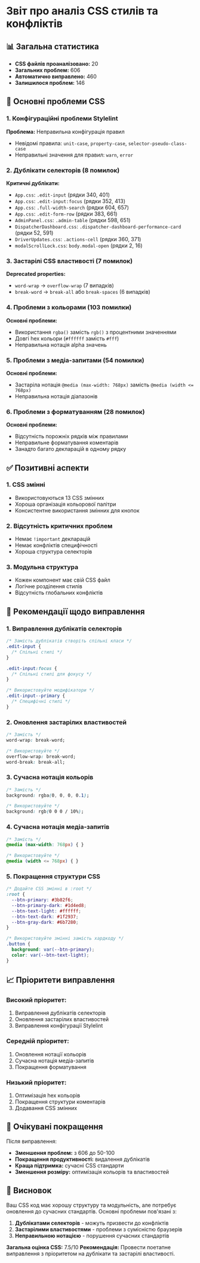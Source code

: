 # Звіт про аналіз CSS стилів та конфліктів

## 📊 Загальна статистика

- **CSS файлів проаналізовано:** 20
- **Загальних проблем:** 606
- **Автоматично виправлено:** 460
- **Залишилося проблем:** 146

## 🚨 Основні проблеми CSS

### 1. **Конфігураційні проблеми Stylelint**

**Проблема:** Неправильна конфігурація правил
- Невідомі правила: `unit-case`, `property-case`, `selector-pseudo-class-case`
- Неправильні значення для правил: `warn`, `error`

### 2. **Дублікати селекторів (8 помилок)**

**Критичні дублікати:**
- `App.css`: `.edit-input` (рядки 340, 401)
- `App.css`: `.edit-input:focus` (рядки 352, 413)
- `App.css`: `.full-width-search` (рядки 604, 657)
- `App.css`: `.edit-form-row` (рядки 383, 661)
- `AdminPanel.css`: `.admin-table` (рядки 598, 651)
- `DispatcherDashboard.css`: `.dispatcher-dashboard-performance-card` (рядки 52, 591)
- `DriverUpdates.css`: `.actions-cell` (рядки 360, 371)
- `modalScrollLock.css`: `body.modal-open` (рядки 2, 16)

### 3. **Застарілі CSS властивості (7 помилок)**

**Deprecated properties:**
- `word-wrap` → `overflow-wrap` (7 випадків)
- `break-word` → `break-all` або `break-spaces` (6 випадків)

### 4. **Проблеми з кольорами (103 помилки)**

**Основні проблеми:**
- Використання `rgba()` замість `rgb()` з процентними значеннями
- Довгі hex кольори (`#ffffff` замість `#fff`)
- Неправильна нотація alpha значень

### 5. **Проблеми з медіа-запитами (54 помилки)**

**Основні проблеми:**
- Застаріла нотація `@media (max-width: 768px)` замість `@media (width <= 768px)`
- Неправильна нотація діапазонів

### 6. **Проблеми з форматуванням (28 помилок)**

**Основні проблеми:**
- Відсутність порожніх рядків між правилами
- Неправильне форматування коментарів
- Занадто багато декларацій в одному рядку

## ✅ Позитивні аспекти

### 1. **CSS змінні**
- Використовуються 13 CSS змінних
- Хороша організація кольорової палітри
- Консистентне використання змінних для кнопок

### 2. **Відсутність критичних проблем**
- Немає `!important` декларацій
- Немає конфліктів специфічності
- Хороша структура селекторів

### 3. **Модульна структура**
- Кожен компонент має свій CSS файл
- Логічне розділення стилів
- Відсутність глобальних конфліктів

## 🔧 Рекомендації щодо виправлення

### 1. **Виправлення дублікатів селекторів**

```css
/* Замість дублікатів створіть спільні класи */
.edit-input {
  /* Спільні стилі */
}

.edit-input:focus {
  /* Спільні стилі для фокусу */
}

/* Використовуйте модифікатори */
.edit-input--primary {
  /* Специфічні стилі */
}
```

### 2. **Оновлення застарілих властивостей**

```css
/* Замість */
word-wrap: break-word;

/* Використовуйте */
overflow-wrap: break-word;
word-break: break-all;
```

### 3. **Сучасна нотація кольорів**

```css
/* Замість */
background: rgba(0, 0, 0, 0.1);

/* Використовуйте */
background: rgb(0 0 0 / 10%);
```

### 4. **Сучасна нотація медіа-запитів**

```css
/* Замість */
@media (max-width: 768px) { }

/* Використовуйте */
@media (width <= 768px) { }
```

### 5. **Покращення структури CSS**

```css
/* Додайте CSS змінні в :root */
:root {
  --btn-primary: #3b82f6;
  --btn-primary-dark: #1d4ed8;
  --btn-text-light: #ffffff;
  --btn-text-dark: #1f2937;
  --btn-gray-dark: #6b7280;
}

/* Використовуйте змінні замість хардкоду */
.button {
  background: var(--btn-primary);
  color: var(--btn-text-light);
}
```

## 📈 Пріоритети виправлення

### **Високий пріоритет:**
1. Виправлення дублікатів селекторів
2. Оновлення застарілих властивостей
3. Виправлення конфігурації Stylelint

### **Середній пріоритет:**
1. Оновлення нотації кольорів
2. Сучасна нотація медіа-запитів
3. Покращення форматування

### **Низький пріоритет:**
1. Оптимізація hex кольорів
2. Покращення структури коментарів
3. Додавання CSS змінних

## 🎯 Очікувані покращення

Після виправлення:
- **Зменшення проблем:** з 606 до 50-100
- **Покращення продуктивності:** видалення дублікатів
- **Краща підтримка:** сучасні CSS стандарти
- **Зменшення розміру:** оптимізація кольорів та властивостей

## 📝 Висновок

Ваш CSS код має хорошу структуру та модульність, але потребує оновлення до сучасних стандартів. Основні проблеми пов'язані з:

1. **Дублікатами селекторів** - можуть призвести до конфліктів
2. **Застарілими властивостями** - проблеми з сумісністю браузерів
3. **Неправильною нотацією** - порушення сучасних стандартів

**Загальна оцінка CSS:** 7.5/10
**Рекомендація:** Провести поетапне виправлення з пріоритетом на дублікати та застарілі властивості.
